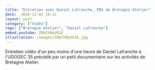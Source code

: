 ```yaml
---
title: "Entretien avec Daniel Lafranche, PDG de Bretagne Atelier"
date:  2016-11-02 19:11
layout: post
category: ["Vidéo"]
tags: ["Bretagne Atelier", "Daniel Lafranche"]
embed_youtube: Z0bChRpV61E
illustration: /images/Z0bChRpV61E.jpg
---
```


Entretien vidéo d'un peu moins d'une heure de Daniel Lafranche à l'UDOGEC 35 précédé par un petit documentaire sur les activités de Bretagne Atelier.
